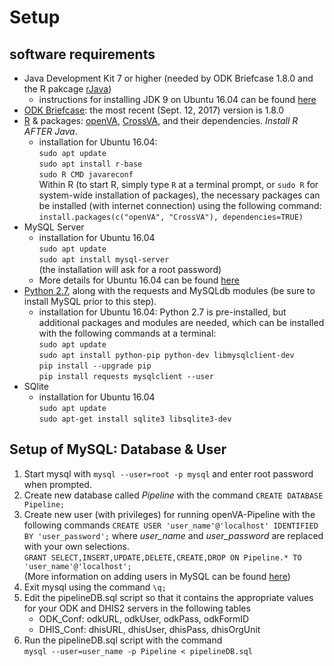 # Setup
## software requirements
- Java Development Kit 7 or higher (needed by ODK Briefcase 1.8.0 and the R pakcage [rJava](https://cran.r-project.org/web/packages/rJava/index.html))
  - instructions for installing JDK 9 on Ubuntu 16.04 can be found [here](http://www.javahelps.com/2017/09/install-oracle-jdk-9-on-linux.html)
- [ODK Briefcase](https://opendatakit.org/downloads/download-category/briefcase/): the most recent (Sept. 12, 2017) version is 1.8.0
- [R](https://cran.r-project.org/) & packages: [openVA](https://cran.r-project.org/web/packages/openVA/index.html), [CrossVA](https://cran.r-project.org/web/packages/CrossVA/index.html), and their dependencies.  _Install R AFTER Java_.
  - installation for Ubuntu 16.04:    
  ```sudo apt update```    
  ```sudo apt install r-base```    
  ```sudo R CMD javareconf```    
Within R (to start R, simply type ```R``` at a terminal prompt, or ```sudo R``` for system-wide installation of packages), the necessary packages can be installed (with internet connection) using the following command:    
```install.packages(c("openVA", "CrossVA"), dependencies=TRUE)```
- MySQL Server
  -  installation for Ubuntu 16.04    
  ```sudo apt update ```    
  ```sudo apt install mysql-server```    
  (the installation will ask for a root password)
  -  More details for Ubuntu 16.04 can be found [here](https://help.ubuntu.com/lts/serverguide/mysql.html)
- [Python 2.7](https://www.python.org/downloads/), along with the requests and MySQLdb modules (be sure to install MySQL prior to this step).
  - installation for Ubuntu 16.04: Python 2.7 is pre-installed, but additional packages and modules are needed, which can be installed with the following commands at a terminal:    
```sudo apt update```   
```sudo apt install python-pip python-dev libmysqlclient-dev```    
```pip install --upgrade pip```    
```pip install requests mysqlclient --user```    
- SQlite
  - installation for Ubuntu 16.04   
  ```sudo apt update```   
  ```sudo apt-get install sqlite3 libsqlite3-dev```   

## Setup of MySQL: Database & User
1. Start mysql with ```mysql --user=root -p mysql``` and enter root password when prompted.
2. Create new database called _Pipeline_ with the command ```CREATE DATABASE Pipeline;```
3. Create new user (with privileges) for running openVA-Pipeline with the following commands
```CREATE USER 'user_name'@'localhost' IDENTIFIED BY 'user_password';``` where _user_name_ and _user_password_ are replaced with your own selections.    
```GRANT SELECT,INSERT,UPDATE,DELETE,CREATE,DROP ON Pipeline.* TO 'user_name'@'localhost';```   
(More information on adding users in MySQL can be found [here](https://dev.mysql.com/doc/refman/5.7/en/adding-users.html))
4. Exit mysql using the command ```\q;``` 
5. Edit the pipelineDB.sql script so that it contains the appropriate values for your ODK and DHIS2 servers in the following tables
    - ODK_Conf: odkURL, odkUser, odkPass, odkFormID
    - DHIS_Conf: dhisURL, dhisUser, dhisPass, dhisOrgUnit
6. Run the pipelineDB.sql script with the command    
```mysql --user=user_name -p Pipeline < pipelineDB.sql```
